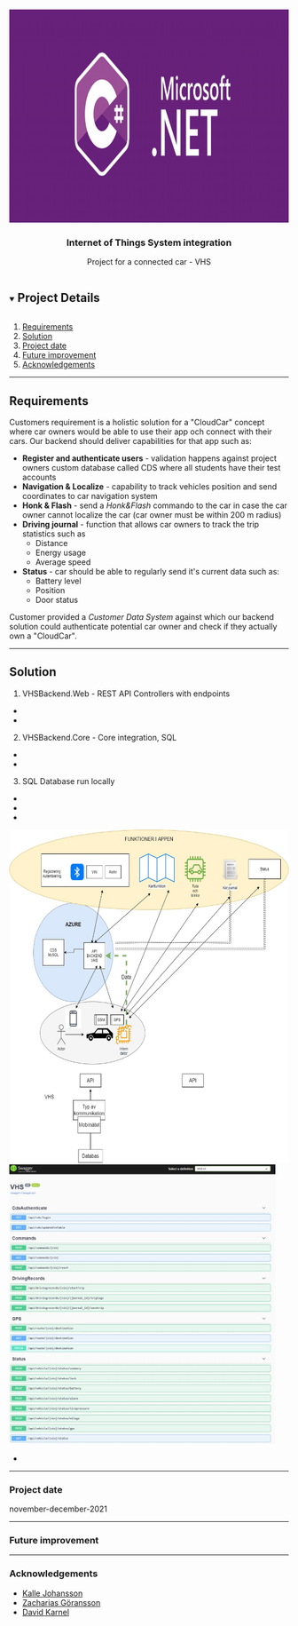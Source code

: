 <br />

<p align="center">
  <a href="img/">
    <img src="img/banner.png" alt="VHS" width="1024" height="384">
  </a>
  <h3 align="center">Internet of Things System integration</h3>
<p align="center">
    Project for a connected car - VHS
    <br />
  </p>
</p>
<details open="open">
  <summary><h2 style="display: inline-block">Project Details</h2></summary>
  <ol>
    <li><a href="#requirements">Requirements</a>
    <li><a href="#solution">Solution</a></li>
    <li><a href="#project-date">Project date</a></li> 
    <li><a href="#future-improvement">Future improvement</a></li>
    <li><a href="#acknowledgements">Acknowledgements</a></li>
  </ol>
</details>

---

## Requirements
Customers requirement is a holistic solution for a "CloudCar" concept where car owners would be able to use their app och connect with their cars. Our backend should deliver capabilities for that app such as:
* **Register and authenticate users** - validation happens against project owners custom database called CDS where all students have their test accounts
* **Navigation & Localize** - capability to track vehicles position and send coordinates to car navigation system
* **Honk & Flash** - send a *Honk&Flash* commando to the car in case the car owner cannot localize the car (car owner must be within 200 m radius)
* **Driving journal** - function that allows car owners to track the trip statistics such as
  * Distance
  * Energy usage
  * Average speed
* **Status** - car should be able to regularly send it's current data such as:
  * Battery level
  * Position
  * Door status

Customer provided a *Customer Data System* against which our backend solution could authenticate potential car owner and check if they actually own a "CloudCar".

---

## Solution
1. VHSBackend.Web - REST API Controllers with endpoints
  *
  *
2. VHSBackend.Core - Core integration, SQL 
  *
  *
3. SQL Database run locally 
  * 
  * 
  *   
<a href="img/">
    <img src="img/diagram.jpg" alt="VHS" width="600" height="600">
  </a>

<a href="img/">
    <img src="img/vhs_swagger.jpg" alt="VHS" width="480" height="504">
  </a>
  
  -

---


### Project date
november-december-2021

---

### Future improvement


---

### Acknowledgements
* [Kalle Johansson](https://github.com/MeltyMan)
* [Zacharias Göransson](https://github.com/ZacheZache)
* [David Karnel](https://github.com/Karnelius)

